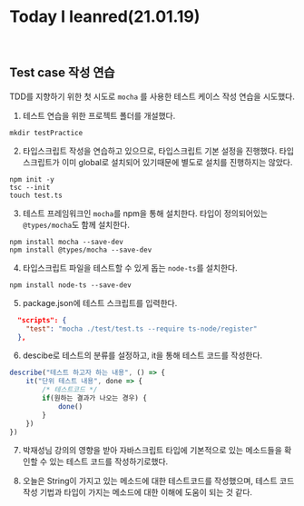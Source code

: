 # Today I leanred(21.01.19)
<br>

## Test case 작성 연습

TDD를 지향하기 위한 첫 시도로 `mocha` 를 사용한 테스트 케이스 작성 연습을 시도했다.

1. 테스트 연습을 위한 프로젝트 폴더를 개설했다.
```
mkdir testPractice
```

2. 타입스크립트 작성을 연습하고 있으므로, 타입스크립트 기본 설정을 진행했다. 타입스크립트가 이미 global로 설치되어 있기때문에 별도로 설치를 진행하지는 않았다.
```
npm init -y
tsc --init
touch test.ts
```

3. 테스트 프레임워크인 `mocha`를 npm을 통해 설치한다. 타입이 정의되어있는 `@types/mocha`도 함께 설치한다.
```
npm install mocha --save-dev
npm install @types/mocha --save-dev
```

4. 타입스크립트 파일을 테스트할 수 있게 돕는 `node-ts`를 설치한다.
```
npm install node-ts --save-dev
```

5. package.json에 테스트 스크립트를 입력한다.
```json
  "scripts": {
    "test": "mocha ./test/test.ts --require ts-node/register"
  },
```
6. descibe로 테스트의 분류를 설정하고, it을 통해 테스트 코드를 작성한다.
```javascript
describe("테스트 하고자 하는 내용", () => {
    it("단위 테스트 내용", done => {
        /* 테스트코드 */
        if(원하는 결과가 나오는 경우) {
            done()
        }
    })
})
```

7. 박재성님 강의의 영향을 받아 자바스크립트 타입에 기본적으로 있는 메소드들을 확인할 수 있는 테스트 코드를 작성하기로했다.

8. 오늘은 String이 가지고 있는 메소드에 대한 테스트코드를 작성했으며, 테스트 코드 작성 기법과 타입이 가지는 메소드에 대한 이해에 도움이 되는 것 같다.